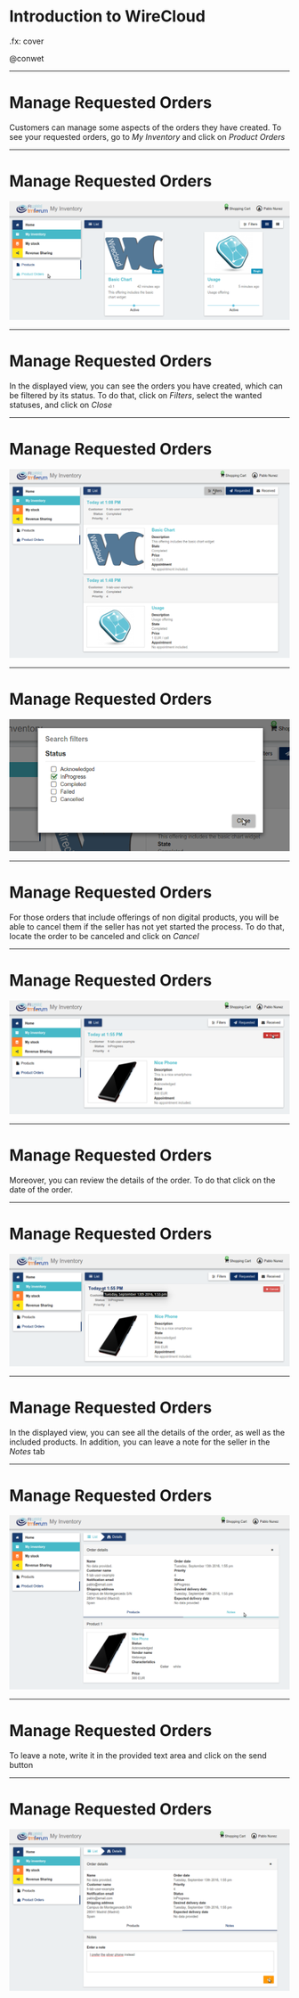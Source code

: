 # Introduction to WireCloud

.fx: cover

@conwet

---
# Manage Requested Orders


Customers can manage some aspects of the orders they have created. To see your requested orders, go to *My Inventory* and click on *Product Orders*

---
# Manage Requested Orders

![](./images/user/custord1.png  )

---
# Manage Requested Orders

In the displayed view, you can see the orders you have created, which can be filtered by its status. To do that, click on *Filters*, select the wanted statuses, and click on *Close*

---
# Manage Requested Orders

![](./images/user/custord2.png  )

---
# Manage Requested Orders

![](./images/user/custord3.png  )

---
# Manage Requested Orders

For those orders that include offerings of non digital products, you will be able to cancel them if the seller has not yet started the process. To do that, locate the order to be canceled and click on *Cancel*

---
# Manage Requested Orders

![](./images/user/custord4.png  )

---
# Manage Requested Orders

Moreover, you can review the details of the order. To do that click on the date of the order.

---
# Manage Requested Orders

![](./images/user/custord5.png  )

---
# Manage Requested Orders

In the displayed view, you can see all the details of the order, as well as the included products. In addition, you can leave a note for the seller in the *Notes* tab

---
# Manage Requested Orders

![](./images/user/custord6.png  )

---
# Manage Requested Orders

To leave a note, write it in the provided text area and click on the send button

---
# Manage Requested Orders

![](./images/user/custord7.png  )
